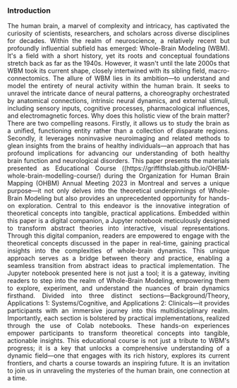 ### Introduction

<p style="text-align: justify;">
The human brain, a marvel of complexity and intricacy, has captivated the curiosity of scientists, researchers, and scholars across diverse disciplines for decades. Within the realm of neuroscience, a relatively recent but profoundly influential subfield has emerged: Whole-Brain Modeling (WBM). It's a field with a short history, yet its roots and conceptual foundations stretch back as far as the 1940s. However, it wasn't until the late 2000s that WBM took its current shape, closely intertwined with its sibling field, macro-connectomics.
The allure of WBM lies in its ambition—to understand and model the entirety of neural activity within the human brain. It seeks to unravel the intricate dance of neural patterns, a choreography orchestrated by anatomical connections, intrinsic neural dynamics, and external stimuli, including sensory inputs, cognitive processes, pharmacological influences, and electromagnetic forces.
Why does this holistic view of the brain matter? There are two compelling reasons. Firstly, it allows us to study the brain as a unified, functioning entity rather than a collection of disparate regions. Secondly, it leverages noninvasive neuroimaging and related methods to glean insights from the brains of healthy individuals—an approach that has profound implications for advancing our understanding of both healthy brain function and neurological disorders.
This paper presents the materials presented as Educational Course ((https://griffithslab.github.io/OHBM-whole-brain-modelling-course/) during the Organization for Human Brain Mapping (OHBM) Annual Meeting 2023 in Montreal and serves a unique purpose—it not only delves into the theoretical underpinnings of Whole-Brain Modeling but also provides an unprecedented opportunity for hands-on exploration. Central to this endeavor is the innovative integration of theoretical concepts into tangible, practical applications. Embedded within this paper is a digital companion, a Jupyter notebook meticulously designed to transform abstract theories into interactive, visual representations. Through this digital companion, readers are empowered to engage with the theoretical concepts discussed in the paper in real-time, gaining practical insights into the complexities of whole-brain dynamics.
This unique approach serves as a bridge between theory and practice, enabling a seamless transition from abstract ideas to practical implementation. The Jupyter notebook presented here is not just a tool; it is a gateway, inviting readers to step into the realm of Whole-Brain Modeling, empowering them to explore, experiment, and understand the nuances of brain dynamics firsthand. Divided into three distinct sections—Background/Theory, Applications 1: Systems/Cognitive, and Applications 2: Clinicals—it provides participants with an immersive journey into this multidisciplinary realm. Importantly, each section is bolstered by practical implementations, realized through the use of Colab notebooks. These hands-on experiences empower participants to transform theoretical concepts into tangible, actionable insights.
This educational course is not just a tribute to WBM's progress; it is a key that unlocks a comprehensive understanding of a dynamic field—one that engages with its rich history, explores its current frontiers, and charts a course towards an inspiring future. It is an invitation to join us in unraveling the mysteries of the human brain, one connection at a time.
</p>



```{tableofcontents}
```
